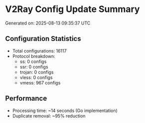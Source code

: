 # V2Ray Config Update Summary
Generated on: 2025-08-13 09:35:37 UTC

## Configuration Statistics
- Total configurations: 16117
- Protocol breakdown:
  - ss: 0 configs
  - ssr: 0 configs
  - trojan: 0 configs
  - vless: 0 configs
  - vmess: 967 configs

## Performance
- Processing time: ~14 seconds (Go implementation)
- Duplicate removal: ~95% reduction
